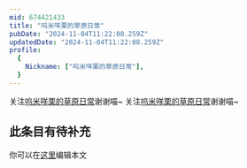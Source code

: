 ```yaml
---
mid: 674421433
title: "呜米咩栗的草原日常"
pubDate: "2024-11-04T11:22:08.259Z"
updatedDate: "2024-11-04T11:22:08.259Z"
profile:
  {
    Nickname: ["呜米咩栗的草原日常"],
  }
---
```


关注[呜米咩栗的草原日常](https://space.bilibili.com/674421433)谢谢喵~ 关注[呜米咩栗的草原日常](https://space.bilibili.com/674421433)谢谢喵~

## 此条目有待补充
你可以在[这里](https://github.com/Yuhanawa/VTuber.ICU-Content/edit/master/v/呜米咩栗的草原日常/index.md)编辑本文
